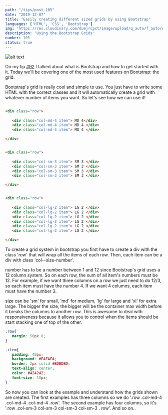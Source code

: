 ```yaml
---
path: "/tips/post-105"
date: "2019-12-07"
title: "Easily creating different sized grids by using Bootstrap"
languages: ['HTML', 'CSS', 'Bootstrap']
img: 'https://res.cloudinary.com/duejrcpct/image/upload/q_auto/f_auto/w_1000/v1587328570/tips/105-1_rik7nw.png'
description: 'Using the Bootstrap Grids'
number: 105
status: true
---
```


![alt text](https://res.cloudinary.com/duejrcpct/image/upload/q_auto/f_auto/w_1000/v1587328570/tips/105-2_fzm4yz.png "Bootstrap grid")

On my tip [#92](/tips/post-92) I talked about what is Bootstrap and how to get started with it. Today we'll be covering one of the most used features on Bootstrap: the grid.

Bootstrap's grid is really cool and simple to use. You just have to write some HTML with the correct classes and it will automatically create a grid with whatever number of items you want. So let's see how we can use it!

 ```html
 
<div class="row">
    
    <div class="col-md-4 item"> MD 4</div>
    <div class="col-md-4 item"> MD 4 </div>
    <div class="col-md-4 item"> MD 4 </div>

</div>


<div class="row">
    
    <div class="col-sm-3 item"> SM 3 </div>
    <div class="col-sm-3 item"> SM 3 </div>
    <div class="col-sm-3 item"> SM 3 </div>
    <div class="col-sm-3 item"> SM 3 </div>

</div>


<div class="row">
    
    <div class="col-lg-2 item"> LG 2 </div>
    <div class="col-lg-2 item"> LG 2 </div>
    <div class="col-lg-2 item"> LG 2 </div>
    <div class="col-lg-2 item"> LG 2 </div>
    <div class="col-lg-2 item"> LG 2 </div>
    <div class="col-lg-2 item"> LG 2 </div>

</div>

 ```

To create a grid system in bootstrap you first have to create a div with the class 'row' that will wrap all the items of each row. Then, each item can be a div with class 'col--size-number'.

number has to be a number between 1 and 12 since Bootstrap's grid uses a 12 column system. So on each row, the sum of all item's numbers must be 12. For example, if we want three columns on a row we just need to do 12/3, so each item must have the number 4. If we want 4 columns, each item must have the number 3.

size can be 'sm' for small, 'md' for medium, 'lg' for large and 'xl' for extra large. The bigger the size, the bigger will be the container max width before it breaks the columns to another row. This is awesome to deal with responsiveness because it allows you to control when the items should be start stacking one of top of the other.

 ```css
.row{
    margin: 50px 0;
}

.item{
    padding: 40px;
    background: #FAFAFA;
    border: 2px solid #BDBDBD;
    text-align: center;
    color: #424242;
    font-size: 18px;
}
 ```

So now you can look at the example and understand how the grids shown are created. The first examples has three columns so we do '.row .col-md-4 .col-md-4 .col-md-4 .row'.
The second example has four columns, so it's '.row .col-sm-3 col-sm-3 col-sm-3 col-sm-3 . row'. And so on..